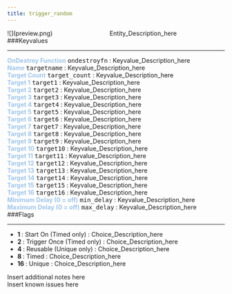 ```yaml
---
title: trigger_random
---
```


<div class="container previewimg">
<div class="columns">
<div class="imagepadding column col-auto" markdown="1">![](preview.png)</div>
<div class="column">Entity_Description_here</div>
</div>
</div>
###Keyvalues
<hr>
<div class="entityentry" markdown="1">
<span style="color:#9fc5e8;"><b>OnDestroy Function</b></span> <kbd  class="tooltip" data-tooltip="string">ondestroyfn</kbd> :
Keyvalue_Description_here
</div>
<div class="entityentry" markdown="1">
<span style="color:#9fc5e8;"><b>Name</b></span> <kbd  class="tooltip" data-tooltip="target_source">targetname</kbd> :
Keyvalue_Description_here
</div>
<div class="entityentry" markdown="1">
<span style="color:#9fc5e8;"><b>Target Count</b></span> <kbd  class="tooltip" data-tooltip="integer">target_count</kbd> :
Keyvalue_Description_here
</div>
<div class="entityentry" markdown="1">
<span style="color:#9fc5e8;"><b>Target 1</b></span> <kbd  class="tooltip" data-tooltip="target_destination">target1</kbd> :
Keyvalue_Description_here
</div>
<div class="entityentry" markdown="1">
<span style="color:#9fc5e8;"><b>Target 2</b></span> <kbd  class="tooltip" data-tooltip="target_destination">target2</kbd> :
Keyvalue_Description_here
</div>
<div class="entityentry" markdown="1">
<span style="color:#9fc5e8;"><b>Target 3</b></span> <kbd  class="tooltip" data-tooltip="target_destination">target3</kbd> :
Keyvalue_Description_here
</div>
<div class="entityentry" markdown="1">
<span style="color:#9fc5e8;"><b>Target 4</b></span> <kbd  class="tooltip" data-tooltip="target_destination">target4</kbd> :
Keyvalue_Description_here
</div>
<div class="entityentry" markdown="1">
<span style="color:#9fc5e8;"><b>Target 5</b></span> <kbd  class="tooltip" data-tooltip="target_destination">target5</kbd> :
Keyvalue_Description_here
</div>
<div class="entityentry" markdown="1">
<span style="color:#9fc5e8;"><b>Target 6</b></span> <kbd  class="tooltip" data-tooltip="target_destination">target6</kbd> :
Keyvalue_Description_here
</div>
<div class="entityentry" markdown="1">
<span style="color:#9fc5e8;"><b>Target 7</b></span> <kbd  class="tooltip" data-tooltip="target_destination">target7</kbd> :
Keyvalue_Description_here
</div>
<div class="entityentry" markdown="1">
<span style="color:#9fc5e8;"><b>Target 8</b></span> <kbd  class="tooltip" data-tooltip="target_destination">target8</kbd> :
Keyvalue_Description_here
</div>
<div class="entityentry" markdown="1">
<span style="color:#9fc5e8;"><b>Target 9</b></span> <kbd  class="tooltip" data-tooltip="target_destination">target9</kbd> :
Keyvalue_Description_here
</div>
<div class="entityentry" markdown="1">
<span style="color:#9fc5e8;"><b>Target 10</b></span> <kbd  class="tooltip" data-tooltip="target_destination">target10</kbd> :
Keyvalue_Description_here
</div>
<div class="entityentry" markdown="1">
<span style="color:#9fc5e8;"><b>Target 11</b></span> <kbd  class="tooltip" data-tooltip="target_destination">target11</kbd> :
Keyvalue_Description_here
</div>
<div class="entityentry" markdown="1">
<span style="color:#9fc5e8;"><b>Target 12</b></span> <kbd  class="tooltip" data-tooltip="target_destination">target12</kbd> :
Keyvalue_Description_here
</div>
<div class="entityentry" markdown="1">
<span style="color:#9fc5e8;"><b>Target 13</b></span> <kbd  class="tooltip" data-tooltip="target_destination">target13</kbd> :
Keyvalue_Description_here
</div>
<div class="entityentry" markdown="1">
<span style="color:#9fc5e8;"><b>Target 14</b></span> <kbd  class="tooltip" data-tooltip="target_destination">target14</kbd> :
Keyvalue_Description_here
</div>
<div class="entityentry" markdown="1">
<span style="color:#9fc5e8;"><b>Target 15</b></span> <kbd  class="tooltip" data-tooltip="target_destination">target15</kbd> :
Keyvalue_Description_here
</div>
<div class="entityentry" markdown="1">
<span style="color:#9fc5e8;"><b>Target 16</b></span> <kbd  class="tooltip" data-tooltip="target_destination">target16</kbd> :
Keyvalue_Description_here
</div>
<div class="entityentry" markdown="1">
<span style="color:#9fc5e8;"><b>Minimum Delay (0 = off)</b></span> <kbd  class="tooltip" data-tooltip="string">min_delay</kbd> :
Keyvalue_Description_here
</div>
<div class="entityentry" markdown="1">
<span style="color:#9fc5e8;"><b>Maximum Delay (0 = off)</b></span> <kbd  class="tooltip" data-tooltip="string">max_delay</kbd> :
Keyvalue_Description_here
</div>
###Flags
<hr>
<div class="entityflags">
<ul>
<li><b>1 </b></span> : Start On (Timed only) : Choice_Description_here</li>
<li><b>2 </b></span> : Trigger Once (Timed only) : Choice_Description_here</li>
<li><b>4 </b></span> : Reusable (Unique only) : Choice_Description_here</li>
<li><b>8 </b></span> : Timed : Choice_Description_here</li>
<li><b>16 </b></span> : Unique : Choice_Description_here</li>
</ul>
</div>
<div class="notices blue">Insert additional notes here</div>
<div class="notices red">Insert known issues here</div>
